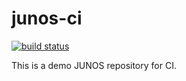# junos-ci

[![build status](http://192.168.99.100:10081/projects/2/status.png?ref=master)](http://192.168.99.100:10081/projects/2?ref=master)

This is a demo JUNOS repository for CI.
